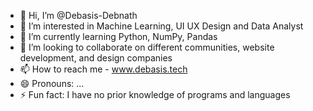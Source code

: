 - 👋 Hi, I’m @Debasis-Debnath
- 👀 I’m interested in Machine Learning, UI UX Design and Data Analyst
- 🌱 I’m currently learning Python, NumPy, Pandas
- 💞️ I’m looking to collaborate on different communities, website development, and design companies
- 📫 How to reach me - www.debasis.tech
- 😄 Pronouns: ...
- ⚡ Fun fact: I have no prior knowledge of programs and languages

<!---
Debasis-Debnath/Debasis-Debnath is a ✨ special ✨ repository because its `README.md` (this file) appears on your GitHub profile.
You can click the Preview link to take a look at your changes.
--->
